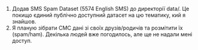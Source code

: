 1. Додав SMS Spam Dataset (5574 English SMS) до директорії data/. Це покищо єдиний публічно доступний датасет на цю тематику, кий я знайшов. 
2. Я планую зібрати СМС дані зі своїх друзів/родичів та розмітити їх (spam/ham). Декілька людей вже погодилось, але ще не надали мені доступ.